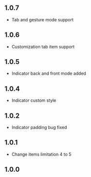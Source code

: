 ## 1.0.7

* Tab and gesture mode support

## 1.0.6

* Customization tab item support

## 1.0.5

* Indicator back and front mode added

## 1.0.4

* Indicator custom style

## 1.0.2

* Indicator padding bug fixed

## 1.0.1

* Change items limitation 4 to 5

## 1.0.0
